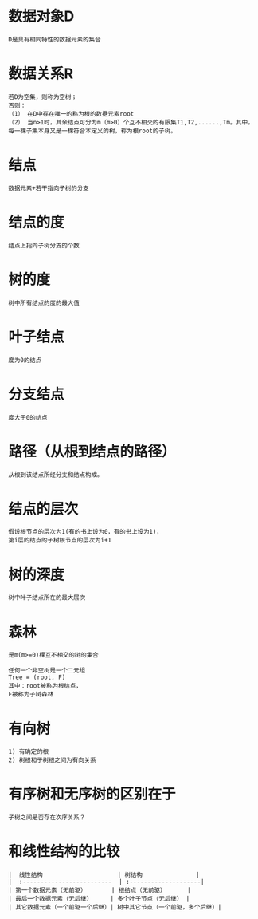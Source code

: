 # 数据对象D
    D是具有相同特性的数据元素的集合

# 数据关系R
    若D为空集，则称为空树；
    否则：
    （1） 在D中存在唯一的称为根的数据元素root
    （2） 当n>1时，其余结点可分为m（m>0）个互不相交的有限集T1,T2,......,Tm。其中，每一棵子集本身又是一棵符合本定义的树，称为根root的子树。 

# 结点
    数据元素+若干指向子树的分支

# 结点的度
    结点上指向子树分支的个数

# 树的度
    树中所有结点的度的最大值

# 叶子结点
    度为0的结点

# 分支结点
    度大于0的结点

# 路径（从根到结点的路径）
    从根到该结点所经分支和结点构成。

# 结点的层次
    假设根节点的层次为1(有的书上设为0，有的书上设为1)，
    第i层的结点的子树根节点的层次为i+1

# 树的深度
    树中叶子结点所在的最大层次

# 森林 
    是m(m>=0)棵互不相交的树的集合

    任何一个非空树是一个二元组
    Tree = (root, F)
    其中：root被称为根结点，
    F被称为子树森林

# 有向树
    1) 有确定的根
    2) 树根和子树根之间为有向关系


# 有序树和无序树的区别在于
    子树之间是否存在次序关系？


# 和线性结构的比较

    |  线性结构                     | 树结构               |
    |  :-------------------------  | :--------------------|
    | 第一个数据元素（无前驱）       | 根结点（无前驱）      |
    | 最后一个数据元素（无后继）     | 多个叶子节点（无后继） |
    | 其它数据元素（一个前驱一个后继）| 树中其它节点（一个前驱，多个后继）|
